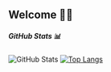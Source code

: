 ## Welcome 👋🏼


<h5> GitHub Stats 📊 </h4>

![GitHub Stats](https://github-readme-stats.vercel.app/api?username=EtherSol&theme=radical)
[![Top Langs](https://github-readme-stats.vercel.app/api/top-langs/?username=EtherSol&layout=compact)](https://github.com/anuraghazra/github-readme-stats)
